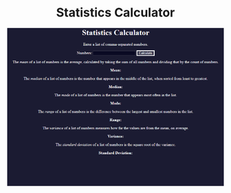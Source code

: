 <h1 align="center">Statistics Calculator</h1>

<img align="center" src="../asset/statistic calcul.PNG" alt="Statistics Calculator">